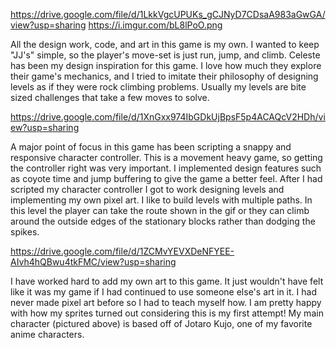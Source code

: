 https://drive.google.com/file/d/1LkkVgcUPUKs_gCJNyD7CDsaA983aGwGA/view?usp=sharing
https://i.imgur.com/bL8lPoO.png
 
All the design work, code, and art in this game is my own.  I wanted to keep "JJ's" simple, so the player's move-set is just run, jump, and climb.  Celeste has been my design inspiration for this game.  I love how much they explore their game's mechanics, and I tried to imitate their philosophy of designing levels as if they were rock climbing problems.  Usually my levels are bite sized challenges that take a few moves to solve.

https://drive.google.com/file/d/1XnGxx974IbGDkUjBpsF5p4ACAQcV2HDh/view?usp=sharing

A major point of focus in this game has been scripting a snappy and responsive character controller.  This is a movement heavy game, so getting the controller right was very important.  I implemented design features such as coyote time and jump buffering to give the game a better feel.  After I had scripted my character controller I got to work designing levels and implementing my own pixel art.  I like to build levels with multiple paths.  In this level the player can take the route shown in the gif or they can climb around the outside edges of the stationary blocks rather than dodging the spikes.

https://drive.google.com/file/d/1ZCMvYEVXDeNFYEE-AIvh4hQBwu4tkFMC/view?usp=sharing

I have worked hard to add my own art to this game.  It just wouldn't have felt like it was my game if I had continued to use someone else's art in it.  I had never made pixel art before so I had to teach myself how.  I am pretty happy with how my sprites turned out considering this is my first attempt!  My main character (pictured above)  is based off of Jotaro Kujo, one of my favorite anime characters.
